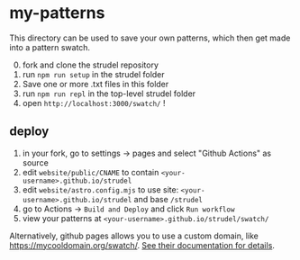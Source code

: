 # my-patterns

This directory can be used to save your own patterns, which then get
made into a pattern swatch.

0. fork and clone the strudel repository
1. run `npm run setup` in the strudel folder
1. Save one or more .txt files in this folder
2. run `npm run repl` in the top-level strudel folder
3. open `http://localhost:3000/swatch/` !

## deploy

1. in your fork, go to settings -> pages and select "Github Actions" as source
2. edit `website/public/CNAME` to contain `<your-username>.github.io/strudel`
3. edit `website/astro.config.mjs` to use site: `<your-username>.github.io/strudel` and base `/strudel`
4. go to Actions -> `Build and Deploy` and click `Run workflow`
5. view your patterns at `<your-username>.github.io/strudel/swatch/`

Alternatively, github pages allows you to use a custom domain, like https://mycooldomain.org/swatch/. [See their documentation for details](https://docs.github.com/en/pages/configuring-a-custom-domain-for-your-github-pages-site).
